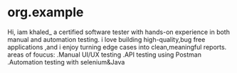 # org.example

Hi, iam khaled_ a certified software tester with hands-on experience in both manual and automation testing.
i love building high-quality,bug free applications ,and i enjoy turning edge cases into clean,meaningful reports.
 areas of foucus:
.Manual UI/UX testing
.API testing using Postman
.Automation testing with selenium&Java
